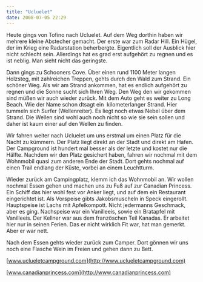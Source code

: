 ```yaml
---
title: "Ucluelet"
date: 2008-07-05 22:29
---
```

Heute gings von Tofino nach Ucluelet. Auf dem Weg dorthin haben wir mehrere kleine Abstecher gemacht. Der erste war zum Radar Hill. Ein Hügel, der im Krieg eine Radarstation beherbergte. Eigentlich soll der Ausblick hier nicht schlecht sein. Allerdings hat es grad erst aufgehört zu regnen und es ist neblig. Man sieht nicht das geringste.

Dann gings zu Schooners Cove. Über einen rund 1100 Meter langen Holzsteg, mit zahlreichen Treppen, gehts durch den Wald zum Strand. Ein schöner Weg. Als wir am Strand ankommen, hat es endlich aufgehört zu regnen und die Sonne sucht sich Ihren Weg. Den Weg den wir gekommen sind müßen wir auch wieder zurück. Mit dem Auto geht es weiter zu Long Beach. Wie der Name schon dtsagt ein  kilometerlanger Strand. Hier tummeln sich Surfer (Wellenreiter). Es liegt noch etwas Nebel über dem Strand. Die Wellen sind wohl auch noch nicht so wie sie sein sollen und daher ist kaum einer auf den Wellen zu finden.

<!--more-->

Wir fahren weiter nach Ucluelet um uns erstmal um einen Platz für die Nacht zu kümmern. Der Platz liegt direkt an der Stadt und direkt am Hafen. Der Campground ist hundert mal besser als der letzte und kostet nur die Hälfte. Nachdem wir den Platz gesichert haben, fahren wir nochmal mit dem Wohnmobil quasi zum anderen Ende der Stadt. Dort gehts nochmal auf einen Trail endlang der Küste, vorbei an einem Leuchtturm.

Wieder zurück am Campingplatz, klemm ich das Wohnmobil an. Wir wollen nochmal Essen gehen und machen uns zu Fuß auf zur Canadian Princess. Ein Schiff das hier wohl fest vor Anker liegt, und auf dem ein Restaurant eingerichtet ist. Als Vorspeise gibts Jakobsmuscheln in Speck eingerollt. Hauptspeise ist Lachs mit Apfelkompott. Nicht jedermanns Geschmack, aber es ging. Nachspeise war ein Vanilleeis, sowie ein Bratapfel mit Vanilleeis. Der Kellner war aus dem französchen Teil Kanadas. Er arbeitet hier nur in seinen Ferien. Das er nicht wirklich Fit war, hat man gemerkt. Aber er war nett.

Nach dem Essen gehts wieder zurück zum Camper. Dort gönnen wir uns noch eine Flasche Wein im Freien und gehen dann zu Bett.

[www.uclueletcampground.com](http://www.uclueletcampground.com)

[www.canadianprincess.com](http://www.canadianprincess.com)
